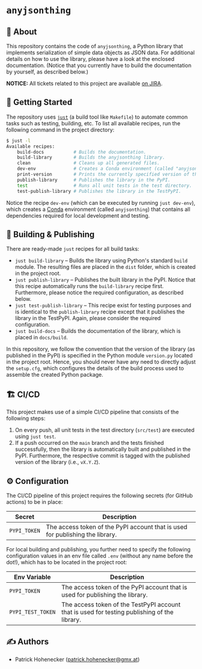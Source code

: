 `anyjsonthing`
==============



🧐 About
------------------------------------------------------------------------------------------------------------------------


This repository contains the code of `anyjsonthing`, a Python library that implements serialization of simple data
objects as JSON data.
For additional details on how to use the library, please have a look at the enclosed documentation.
(Notice that you currently have to build the documentation by yourself, as described below.)

**NOTICE:**
All tickets related to this project are available
[on JIRA](https://phohenecker.atlassian.net/jira/software/c/projects/AJT/boards/34).



🏁 Getting Started
------------------------------------------------------------------------------------------------------------------------


The repository uses [`just`](https://github.com/casey/just) (a build tool like `Makefile`) to automate common tasks such
as testing, building, etc.
To list all available recipes, run the following command in the project directory:

```bash
$ just -l
Available recipes:
    build-docs           # Builds the documentation.
    build-library        # Builds the anyjsonthing library.
    clean                # Cleans up all generated files.
    dev-env              # Creates a Conda environment (called "anyjsonthing") for local development/testing.
    print-version        # Prints the currently specified version of the library.
    publish-library      # Publishes the library in the PyPI.
    test                 # Runs all unit tests in the test directory.
    test-publish-library # Publishes the library in the TestPyPI.
```

Notice the recipe `dev-env` (which can be executed by running `just dev-env`), which creates a
[Conda](https://docs.conda.io/en/latest/) environment (called `anyjsonthing`) that contains all dependencies required
for local development and testing.



🚀 Building & Publishing
------------------------------------------------------------------------------------------------------------------------


There are ready-made `just` recipes for all build tasks:

* `just build-library` – Builds the library using Python's standard `build` module.
  The resulting files are placed in the `dist` folder, which is created in the project root.
* `just publish-library` – Publishes the built library in the PyPI.
  Notice that this recipe automatically runs the `build-library` recipe first.
  Furthermore, please notice the required configuration, as described below.
* `just test-publish-library` – This recipe exist for testing purposes and is identical to the `publish-library` recipe
  except that it publishes the library in the TestPyPI.
  Again, please consider the required configuration.
* `just build-docs` – Builds the documentation of the library, which is placed in `docs/build`.

In this repository, we follow the convention that the version of the library (as published in the PyPI) is specified in
the Python module `version.py` located in the project root.
Hence, you should never have any need to directly adjust the `setup.cfg`, which configures the details of the build
process used to assemble the created Python package.



🏗 CI/CD
------------------------------------------------------------------------------------------------------------------------


This project makes use of a simple CI/CD pipeline that consists of the following steps:

1. On every push, all unit tests in the test directory (`src/test`) are executed using `just test`.
2. If a push occurred on the `main` branch and the tests finished successfully, then the library is automatically built
   and published in the PyPI. Furthermore, the respective commit is tagged with the published version of the library
   (i.e., `vX.Y.Z`).



⚙️ Configuration
------------------------------------------------------------------------------------------------------------------------


The CI/CD pipeline of this project requires the following secrets (for GitHub actions) to be in place:

| Secret       | Description                                                                   |
|--------------|-------------------------------------------------------------------------------|
| `PYPI_TOKEN` | The access token of the PyPI account that is used for publishing the library. |

For local building and publishing, you further need to specify the following configuration values in an env file called
`.env` (without any name before the dot!), which has to be located in the project root:

| Env Variable      | Description                                                                                  |
|-------------------|----------------------------------------------------------------------------------------------|
| `PYPI_TOKEN`      | The access token of the PyPI account that is used for publishing the library.                |
| `PYPI_TEST_TOKEN` | The access token of the TestPyPI account that is used for testing publishing of the library. |



✍️ Authors
------------------------------------------------------------------------------------------------------------------------


* Patrick Hohenecker ([patrick.hohenecker@gmx.at](mailto:patrick.hohenecker@gmx.at))
